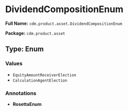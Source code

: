 # DividendCompositionEnum

**Full Name:** `cdm.product.asset.DividendCompositionEnum`

**Package:** `cdm.product.asset`

## Type: Enum

### Values

- `EquityAmountReceiverElection`
- `CalculationAgentElection`
### Annotations

- **RosettaEnum**


